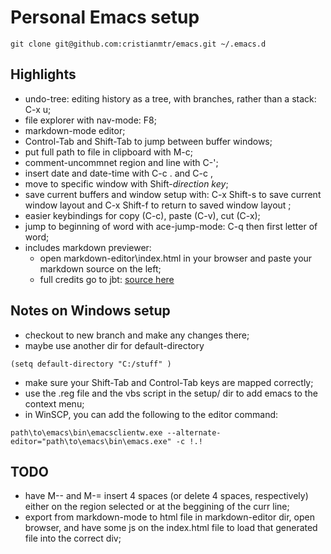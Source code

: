 # Personal Emacs setup

```
git clone git@github.com:cristianmtr/emacs.git ~/.emacs.d

```

## Highlights 

- undo-tree: editing history as a tree, with branches, rather than a stack: C-x u;
- file explorer with nav-mode: F8;
- markdown-mode editor;
- Control-Tab and Shift-Tab to jump between buffer windows;
- put full path to file in clipboard with M-c;
- comment-uncommnet region and line with C-';
- insert date and date-time with C-c . and C-c ,
- move to specific window with Shift-*direction key*;
- save current buffers and window setup with: C-x Shift-s to save current window layout and C-x Shift-f to return to saved window layout ;
- easier keybindings for copy (C-c), paste (C-v), cut (C-x);
- jump to beginning of word with ace-jump-mode: C-q then first letter of word;
- includes markdown previewer:
  - open markdown-editor\index.html in your browser and paste your markdown source on the left;
  - full credits go to jbt: [source here](https://github.com/jbt/markdown-editor)


## Notes on Windows setup

- checkout to new branch and make any changes there;
- maybe use another dir for default-directory
```emacs
(setq default-directory "C:/stuff" )
```
- make sure your Shift-Tab and Control-Tab keys are mapped correctly;
- use the .reg file and the vbs script in the setup/ dir to add emacs to the context menu;
- in WinSCP, you can add the following to the editor command:
```
path\to\emacs\bin\emacsclientw.exe --alternate-editor="path\to\emacs\bin\emacs.exe" -c !.!
```

## TODO

- have M-- and M-= insert 4 spaces (or delete 4 spaces, respectively) either on the region selected or at the beggining of the curr line;
- export from markdown-mode to html file in markdown-editor dir, open browser, and have some js on the index.html file to load that generated file into the correct div;
